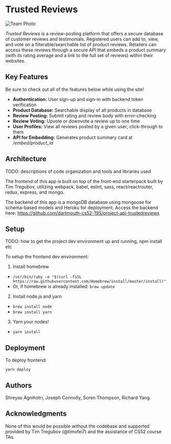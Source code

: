 # Trusted Reviews

![Team Photo](./src/img/basicSearch.gif)

*Trusted Reviews* is a review-posting platform that offers a secure database of customer reviews and testimonials. Registered users can add to, view, and vote on a filterable/searchable list of product reviews. Retailers can access these reviews through a secure API that embeds a product summary (with its rating average and a link to the full set of reviews) within their websites.

## Key Features

Be sure to check out all of the features below while using the site!

* **Authentication:** User sign-up and sign-in with backend token verification
* **Product Database:** Searchable display of all products in database
* **Review Posting:** Submit rating and review body with error-checking
* **Review Voting:** Upvote or downvote a review up to one time
* **User Profiles:** View all reviews posted by a given user; click-through to them
* **API for Embedding:** Generates product summary card at */embed/product_id*

## Architecture

TODO:  descriptions of code organization and tools and libraries used

The frontend of this app is built on top of the front-end starterpack built by Tim Tregubov, utilizing webpack, babel, eslint, sass, react/reactrouter, redux, express, and mongo.

The backend of this app is a mongoDB database using mongoose for schema-based models and Heroku for deployment.  Access the backend here: https://github.com/dartmouth-cs52-19S/project-api-trustedreviews

## Setup

TODO: how to get the project dev environment up and running, npm install etc

To setup the frontend dev environment:

1. Install homebrew
  * `/usr/bin/ruby -e "$(curl -fsSL https://raw.githubusercontent.com/Homebrew/install/master/install)"`
  * Or, if homebrew is already installed: `brew update`
2. Install node.js and yarn
  * `brew install node`
  * `brew install yarn`
3. Yarn your nodes!
  * `yarn install`


## Deployment

To deploy frontend:

`yarn deploy`

## Authors

Shreyas Agnihotri, Joseph Connolly, Soren Thompson, Richard Yang

## Acknowledgments

None of this would be possible without the codebase and supported provided by Tim Tregubov (@timofei7) and the assistance of CS52 course TAs.
